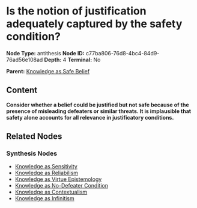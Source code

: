 # Is the notion of justification adequately captured by the safety condition?

**Node Type:** antithesis
**Node ID:** c77ba806-76d8-4bc4-84d9-76ad56e108ad
**Depth:** 4
**Terminal:** No

**Parent:** [Knowledge as Safe Belief](knowledge-as-safe-belief-synthesis-af0a37e1-1d76-4b17-b662-0d69eb78ee4a.md)

## Content

**Consider whether a belief could be justified but not safe because of the presence of misleading defeaters or similar threats. It is implausible that safety alone accounts for all relevance in justificatory conditions.**

## Related Nodes

### Synthesis Nodes

- [Knowledge as Sensitivity](knowledge-as-sensitivity-synthesis-f7021d16-1cba-4424-bb20-0442c6a391ae.md)
- [Knowledge as Reliabilism](knowledge-as-reliabilism-synthesis-c5eecc26-19ef-4c8f-9563-e7572b8dba31.md)
- [Knowledge as Virtue Epistemology](knowledge-as-virtue-epistemology-synthesis-e8a67069-bffd-4b2c-abf8-4a5fac8d2dff.md)
- [Knowledge as No-Defeater Condition](knowledge-as-no-defeater-condition-synthesis-7f9a6118-2791-44a5-84a4-1f8bb81fc3f9.md)
- [Knowledge as Contextualism](knowledge-as-contextualism-synthesis-6bd5075d-8698-40d4-9797-17a0569fdee8.md)
- [Knowledge as Infinitism](knowledge-as-infinitism-synthesis-861c855b-110c-412e-ad9d-b9b94be7e1b8.md)

